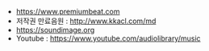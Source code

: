 - https://www.premiumbeat.com
- 저작권 만료음원 : http://www.kkacl.com/md
- https://soundimage.org
- Youtube : https://www.youtube.com/audiolibrary/music
